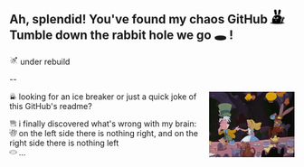 ## Ah, splendid! You've found my chaos GitHub <img width="5%" src="./icons/bunny-2.png"/> <br>Tumble down the rabbit hole we go 🕳️ !

<img width="3%" src="./icons/rocket.png"/> under rebuild

--

<img src="./icons/alice-tea.gif" align="right" width="30%"/>

<img width="2.5%" src="./icons/pSearch.png"/> looking for an ice breaker or just a quick joke of this GitHub's readme?
<div align="left">
  <img width="2.5%" src="./icons/rabbit-in-a-hat.png"/> i finally discovered what's wrong with my brain:<br>
  <img width="2.5%" src="./icons/rabbit.png"/> on the left side there is nothing right, and on the right side there is nothing left<br>
  <img  width="2.5%" src="./icons/hole.png"/> ...
</div>


<br clear="left"/>
